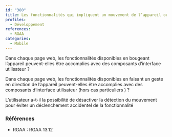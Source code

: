 ```yaml
---
id: "380"
title: Les fonctionnalités qui impliquent un mouvement de l’appareil ou vers l’appareil peuvent être satisfaites de manière alternative.
profiles:
  - Développement
references:
  - RGAA
categories:
  - Mobile
---
```


Dans chaque page web, les fonctionnalités disponibles en bougeant l’appareil peuvent-elles être accomplies avec des composants d’interface utilisateur ?

Dans chaque page web, les fonctionnalités disponibles en faisant un geste en direction de l’appareil peuvent-elles être accomplies avec des composants d’interface utilisateur (hors cas particuliers ) ?

L’utilisateur a-t-il la possibilité de désactiver la détection du mouvement pour éviter un déclenchement accidentel de la fonctionnalité


### Références

*   RGAA : RGAA 13.12
